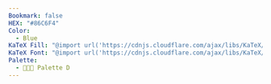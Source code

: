 ```yaml
---
Bookmark: false
HEX: "#86C6F4"
Color:
  - Blue
KaTeX Fill: "@import url('https://cdnjs.cloudflare.com/ajax/libs/KaTeX/0.16.9/katex.min.css')This is some text\\color{#FFF}\\colorbox{#86C6F4}{\\textsf{This is some text}}This is some text​﻿"
KaTeX Font: "@import url('https://cdnjs.cloudflare.com/ajax/libs/KaTeX/0.16.9/katex.min.css')This is some text\\color{#86C6F4}\\textsf{This is some text}This is some text﻿"
Palette:
  - 👨🏻‍🎨 Palette D
---
```

